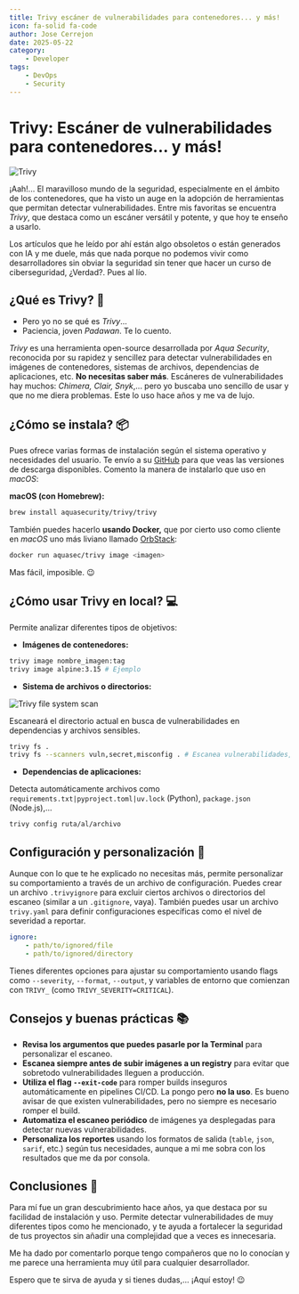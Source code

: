 ```yaml
---
title: Trivy escáner de vulnerabilidades para contenedores... y más!
icon: fa-solid fa-code
author: Jose Cerrejon
date: 2025-05-22
category:
    - Developer
tags:
    - DevOps
    - Security
---
```


# Trivy: Escáner de vulnerabilidades para contenedores... y más!

![Trivy](/images/2025/05/trivy_logo.png "Trivy Logo")

¡Aah!... El maravilloso mundo de la seguridad, especialmente en el ámbito de los contenedores, que ha visto un auge en la adopción de herramientas que permitan detectar vulnerabilidades. Entre mis favoritas se encuentra _Trivy_, que destaca como un escáner versátil y potente, y que hoy te enseño a usarlo.

Los artículos que he leído por ahí están algo obsoletos o están generados con IA y me duele, más que nada porque no podemos vivir como desarrolladores sin obviar la seguridad sin tener que hacer un curso de ciberseguridad, ¿Verdad?. Pues al lío.

## ¿Qué es Trivy? 🤷

-   Pero yo no se qué es _Trivy_...
-   Paciencia, joven _Padawan_. Te lo cuento.

_Trivy_ es una herramienta open-source desarrollada por _Aqua Security_, reconocida por su rapidez y sencillez para detectar vulnerabilidades en imágenes de contenedores, sistemas de archivos, dependencias de aplicaciones, etc. **No necesitas saber más**. Escáneres de vulnerabilidades hay muchos: _Chimera, Clair, Snyk_,... pero yo buscaba uno sencillo de usar y que no me diera problemas. Este lo uso hace años y me va de lujo.

## ¿Cómo se instala? 📦

Pues ofrece varias formas de instalación según el sistema operativo y necesidades del usuario. Te envío a su [GitHub](https://github.com/aquasecurity/trivy/releases) para que veas las versiones de descarga disponibles. Comento la manera de instalarlo que uso en _macOS_:

**macOS (con Homebrew):**

```sh
brew install aquasecurity/trivy/trivy
```

También puedes hacerlo **usando Docker,** que por cierto uso como cliente en _macOS_ uno más liviano llamado [OrbStack](https://orbstack.dev):

```sh
docker run aquasec/trivy image <imagen>
```

Mas fácil, imposible. 😉

## ¿Cómo usar Trivy en local? 💻

Permite analizar diferentes tipos de objetivos:

-   **Imágenes de contenedores:**

```sh
trivy image nombre_imagen:tag
trivy image alpine:3.15 # Ejemplo
```

-   **Sistema de archivos o directorios:**

![Trivy file system scan](/images/2025/05/trivy_fs.png "Trivy file system scan")

Escaneará el directorio actual en busca de vulnerabilidades en dependencias y archivos sensibles.

```sh
trivy fs .
trivy fs --scanners vuln,secret,misconfig . # Escanea vulnerabilidades, secretos y configuraciones erróneas
```

-   **Dependencias de aplicaciones:**

Detecta automáticamente archivos como `requirements.txt|pyproject.toml|uv.lock` (Python), `package.json` (Node.js),...

```sh
trivy config ruta/al/archivo
```

## Configuración y personalización 🔧

Aunque con lo que te he explicado no necesitas más, permite personalizar su comportamiento a través de un archivo de configuración. Puedes crear un archivo `.trivyignore` para excluir ciertos archivos o directorios del escaneo (similar a un `.gitignore`, vaya). También puedes usar un archivo `trivy.yaml` para definir configuraciones específicas como el nivel de severidad a reportar.

```yaml
ignore:
    - path/to/ignored/file
    - path/to/ignored/directory
```

Tienes diferentes opciones para ajustar su comportamiento usando flags como `--severity`, `--format`, `--output`, y variables de entorno que comienzan con `TRIVY_` (como `TRIVY_SEVERITY=CRITICAL`).

## Consejos y buenas prácticas 📚

-   **Revisa los argumentos que puedes pasarle por la Terminal** para personalizar el escaneo.
-   **Escanea siempre antes de subir imágenes a un registry** para evitar que sobretodo vulnerabilidades lleguen a producción.
-   **Utiliza el flag `--exit-code`** para romper builds inseguros automáticamente en pipelines CI/CD. La pongo pero **no la uso**. Es bueno avisar de que existen vulnerabilidades, pero no siempre es necesario romper el build.
-   **Automatiza el escaneo periódico** de imágenes ya desplegadas para detectar nuevas vulnerabilidades.
-   **Personaliza los reportes** usando los formatos de salida (`table`, `json`, `sarif`, etc.) según tus necesidades, aunque a mi me sobra con los resultados que me da por consola.

## Conclusiones 📝

Para mí fue un gran descubrimiento hace años, ya que destaca por su facilidad de instalación y uso. Permite detectar vulnerabilidades de muy diferentes tipos como he mencionado, y te ayuda a fortalecer la seguridad de tus proyectos sin añadir una complejidad que a veces es innecesaria.

Me ha dado por comentarlo porque tengo compañeros que no lo conocían y me parece una herramienta muy útil para cualquier desarrollador.

Espero que te sirva de ayuda y si tienes dudas,... ¡Aquí estoy! 😉
